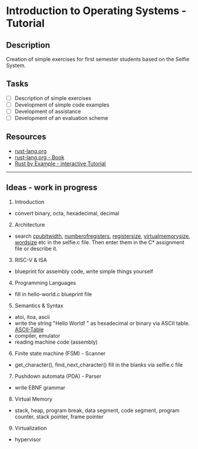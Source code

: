 # Introduction to Operating Systems - Tutorial

## Description

Creation of simple exercises for first semester students based on the Selfie System.

## Tasks

- [ ] Description of simple exercises
- [ ] Development of simple code examples
- [ ] Development of assistance
- [ ] Development of an evaluation scheme

## Resources

- [rust-lang.org](https://www.rust-lang.org/learn)
- [rust-lang.org - Book](https://doc.rust-lang.org/book/title-page.html)
- [Rust by Example - interactive Tutorial](https://doc.rust-lang.org/stable/rust-by-example/index.html)

---

## Ideas - work in progress

1) Introduction
- convert binary, octa, hexadecimal, decimal

2) Architecture
- search [cpubitwidth](../selfie.c#L209), [numberofregisters](../selfie.c#L703), [registersize](../selfie.c#L1074), [virtualmemorysize](../selfie.c#L1068), [wordsize](../selfie.c#L1070-L1071) etc in the selfie.c file. Then enter them in the C\* assignment file or describe it.

3) RISC-V & ISA
- blueprint for assembly code, write simple things yourself

4) Programming Languages
- fill in hello-world.c blueprint file

5) Semantics & Syntax
- atoi, itoa, ascii
- write the string "Hello World!    " as hexadecimal or binary via ASCII table. [ASCII-Table](https://en.wikipedia.org/wiki/ASCII)
- compiler, emulator
- reading machine code (assembly)

6) Finite state machine (FSM) - Scanner
- get_character(), find_next_character() fill in the blanks via selfie.c file

7) Pushdown automata (PDA) - Parser
- write EBNF grammar

8) Virtual Memory
- stack, heap, program break, data segment, code segment, program counter, stack pointer, frame pointer

9) Virtualization
- hypervisor
